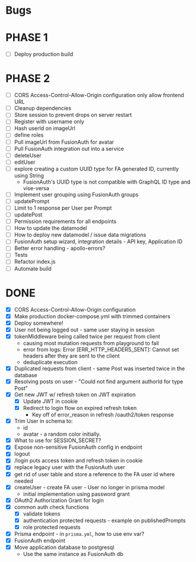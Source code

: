 # Bugs
# PHASE 1
- [ ] Deploy production build
# PHASE 2
- [ ] CORS Access-Control-Allow-Origin configuration only allow frontend URL
- [ ] Cleanup dependencies
- [ ] Store session to prevent drops on server restart
- [ ] Register with username only
- [ ] Hash userId on imageUrl
- [ ] define roles
- [ ] Pull imageUrl from FusionAuth for avatar
- [ ] Pull FusionAuth integration out into a service
- [ ] deleteUser
- [ ] editUser
- [ ] explore creating a custom UUID type for FA generated ID, currently using String
  - FusionAuth's UUID type is not compatible with GraphQL ID type and vise-versa
- [ ] Implement user grouping using FusionAuth groups
- [ ] updatePrompt
- [ ] Limit to 1 response per User per Prompt
- [ ] updatePost
- [ ] Permission requirements for all endpoints
- [ ] How to update the datamodel
- [ ] How to deploy new datamodel / issue data migrations
- [ ] FusionAuth setup wizard, integration details - API key, Application ID
- [ ] Better error handling - apollo-errors?
- [ ] Tests
- [ ] Refactor index.js
- [ ] Automate build
# DONE
- [x] CORS Access-Control-Allow-Origin configuration
- [x] Make production docker-compose.yml with trimmed containers
- [x] Deploy somewhere!
- [x] User not being logged out - same user staying in session
- [x] tokenMiddleware being called twice per request from client
  - causing most mutation requests from playground to fail
  - error from logs: Error [ERR_HTTP_HEADERS_SENT]: Cannot set headers after they are sent to the client
  - deduplicate execution
- [x] Duplicated requests from client - same Post was inserted twice in the database
- [x] Resolving posts on user - "Could not find argument authorId for type Post"
- [x] Get new JWT w/ refresh token on JWT expiration
  - [x] Update JWT in cookie
  - [x] Redirect to login flow on expired refresh token
    - Key off of error_reason in refresh /oauth2/token response
- [x] Trim User in schema to:
  - id
  - avatar - a random color initially.
- [x] What to use for SESSION_SECRET?
- [x] Expose non-sensitive FusionAuth config in endpoint
- [x] logout
- [x] /login puts access token and refresh token in cookie
- [x] replace legacy user with the FusionAuth user
- [x] get rid of user table and store a reference to the FA user id where needed
- [x] createUser - create FA user - User no longer in prisma model
  - initial implementation using password grant
- [x] OAuth2 Authorization Grant for login
- [x] common auth check functions
  - [x] validate tokens
  - [x] authentication protected requests - example on publishedPrompts
  - [x] role protected requests
- [x] Prisma endpoint - in `prisma.yml`, how to use env var?
- [x] FusionAuth endpoint
- [x] Move application database to postgresql
  - Use the same instance as FusionAuth db
